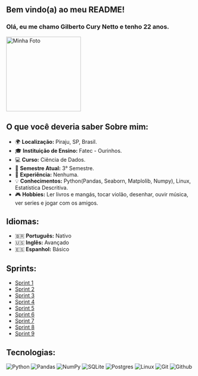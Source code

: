 ## Bem vindo(a) ao meu README!

### Olá, eu me chamo Gilberto Cury Netto e tenho 22 anos.

<img src="https://github.com/user-attachments/assets/d0aa44a3-b5b1-4c4b-9698-fa39ab4d50f5" alt="Minha Foto" width="200" /><br>

## O que você deveria saber Sobre mim:

- 🌍 **Localização:** Piraju, SP, Brasil.
- 🎓 **Instituição de Ensino:** Fatec - Ourinhos.
- 💻 **Curso:** Ciência de Dados.
- 📅 **Semestre Atual:** 3° Semestre.
- 💼 **Experiência:** Nenhuma.
- 💡 **Conhecimentos:** Python(Pandas, Seaborn, Matplolib, Numpy), Linux, Estatística Descritiva.
- 🎮 **Hobbies:** Ler livros e mangás, tocar violão, desenhar, ouvir música, ver series e jogar com os amigos.

## Idiomas:

- 🇧🇷 **Português:** Nativo
- 🇺🇸 **Inglês:** Avançado
- 🇪🇸 **Espanhol:** Básico

  
## Sprints:

- [Sprint 1](https://github.com/GilbertoCNetto/GilbertoCNetto-PB_Compass/tree/main/Sprint%2001)
- [Sprint 2](https://github.com/GilbertoCNetto/GilbertoCNetto-PB_Compass/tree/main/Sprint%2002)
- [Sprint 3](https://github.com/GilbertoCNetto/GilbertoCNetto-PB_Compass/tree/main/Sprint%2003)
- [Sprint 4](https://github.com/GilbertoCNetto/GilbertoCNetto-PB_Compass/tree/main/Sprint%2004)
- [Sprint 5](https://github.com/GilbertoCNetto/GilbertoCNetto-PB_Compass/tree/main/Sprint%2005)
- [Sprint 6](https://github.com/GilbertoCNetto/GilbertoCNetto-PB_Compass/tree/main/Sprint%2006)
- [Sprint 7](https://github.com/GilbertoCNetto/GilbertoCNetto-PB_Compass/tree/main/Sprint%2007)
- [Sprint 8](https://github.com/GilbertoCNetto/GilbertoCNetto-PB_Compass/tree/main/Sprint%2008)
- [Sprint 9](https://github.com/GilbertoCNetto/GilbertoCNetto-PB_Compass/tree/main/Sprint%2009)


## Tecnologias:
![Python](https://img.shields.io/badge/python-3670A0?style=for-the-badge&logo=python&logoColor=ffdd54)
![Pandas](https://img.shields.io/badge/pandas-%23150458.svg?style=for-the-badge&logo=pandas&logoColor=white)
![NumPy](https://img.shields.io/badge/numpy-%23013243.svg?style=for-the-badge&logo=numpy&logoColor=white)
![SQLite](https://img.shields.io/badge/sqlite-%2307405e.svg?style=for-the-badge&logo=sqlite&logoColor=white)
![Postgres](https://img.shields.io/badge/postgres-%23316192.svg?style=for-the-badge&logo=postgresql&logoColor=white)
![Linux](https://img.shields.io/badge/Linux-FCC624?style=for-the-badge&logo=linux&logoColor=black)
![Git](https://img.shields.io/badge/git-%23F05033.svg?style=for-the-badge&logo=git&logoColor=white)
![Github](https://img.shields.io/badge/GitHub-100000?style=for-the-badge&logo=github&logoColor=white)  
